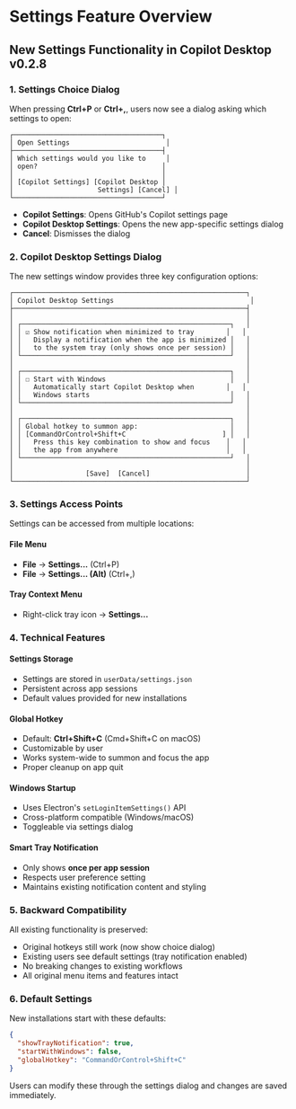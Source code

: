 # Settings Feature Overview

## New Settings Functionality in Copilot Desktop v0.2.8

### 1. Settings Choice Dialog

When pressing **Ctrl+P** or **Ctrl+,**, users now see a dialog asking which settings to open:

```
┌─────────────────────────────────────┐
│ Open Settings                        │
├─────────────────────────────────────┤
│ Which settings would you like to     │
│ open?                               │
│                                     │
│ [Copilot Settings] [Copilot Desktop │
│                     Settings] [Cancel] │
└─────────────────────────────────────┘
```

- **Copilot Settings**: Opens GitHub's Copilot settings page
- **Copilot Desktop Settings**: Opens the new app-specific settings dialog
- **Cancel**: Dismisses the dialog

### 2. Copilot Desktop Settings Dialog

The new settings window provides three key configuration options:

```
┌──────────────────────────────────────────────────────────┐
│ Copilot Desktop Settings                                  │
├──────────────────────────────────────────────────────────┤
│                                                          │
│ ┌────────────────────────────────────────────────────┐   │
│ │ ☑ Show notification when minimized to tray        │   │
│ │   Display a notification when the app is minimized │   │
│ │   to the system tray (only shows once per session) │   │
│ └────────────────────────────────────────────────────┘   │
│                                                          │
│ ┌────────────────────────────────────────────────────┐   │
│ │ ☐ Start with Windows                               │   │
│ │   Automatically start Copilot Desktop when        │   │
│ │   Windows starts                                   │   │
│ └────────────────────────────────────────────────────┘   │
│                                                          │
│ ┌────────────────────────────────────────────────────┐   │
│ │ Global hotkey to summon app:                       │   │
│ │ [CommandOrControl+Shift+C                        ] │   │
│ │   Press this key combination to show and focus    │   │
│ │   the app from anywhere                           │   │
│ └────────────────────────────────────────────────────┘   │
│                                                          │
│                  [Save]  [Cancel]                        │
└──────────────────────────────────────────────────────────┘
```

### 3. Settings Access Points

Settings can be accessed from multiple locations:

#### File Menu
- **File** → **Settings...** (Ctrl+P)
- **File** → **Settings... (Alt)** (Ctrl+,)

#### Tray Context Menu
- Right-click tray icon → **Settings...**

### 4. Technical Features

#### Settings Storage
- Settings are stored in `userData/settings.json`
- Persistent across app sessions
- Default values provided for new installations

#### Global Hotkey
- Default: **Ctrl+Shift+C** (Cmd+Shift+C on macOS)
- Customizable by user
- Works system-wide to summon and focus the app
- Proper cleanup on app quit

#### Windows Startup
- Uses Electron's `setLoginItemSettings()` API
- Cross-platform compatible (Windows/macOS)
- Toggleable via settings dialog

#### Smart Tray Notification
- Only shows **once per app session**
- Respects user preference setting
- Maintains existing notification content and styling

### 5. Backward Compatibility

All existing functionality is preserved:
- Original hotkeys still work (now show choice dialog)
- Existing users see default settings (tray notification enabled)
- No breaking changes to existing workflows
- All original menu items and features intact

### 6. Default Settings

New installations start with these defaults:
```json
{
  "showTrayNotification": true,
  "startWithWindows": false,
  "globalHotkey": "CommandOrControl+Shift+C"
}
```

Users can modify these through the settings dialog and changes are saved immediately.